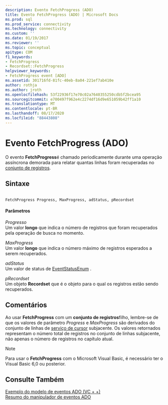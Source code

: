 ```yaml
---
description: Evento FetchProgress (ADO)
title: Evento FetchProgress (ADO) | Microsoft Docs
ms.prod: sql
ms.prod_service: connectivity
ms.technology: connectivity
ms.custom: ''
ms.date: 01/19/2017
ms.reviewer: ''
ms.topic: conceptual
apitype: COM
f1_keywords:
- FetchProgress
- Recordset::FetchProgress
helpviewer_keywords:
- FetchProgress event [ADO]
ms.assetid: 301716fd-81fc-40eb-8a04-221ef7ab410e
author: rothja
ms.author: jroth
ms.openlocfilehash: 53f22936f17e70c02a7640355250cdb5f2bcea95
ms.sourcegitcommit: e700497f962e4c2274df16d9e651059b42ff1a10
ms.translationtype: MT
ms.contentlocale: pt-BR
ms.lasthandoff: 08/17/2020
ms.locfileid: "88443808"
---
```

# <a name="fetchprogress-event-ado"></a>Evento FetchProgress (ADO)
O evento **FetchProgress**é chamado periodicamente durante uma operação assíncrona demorada para relatar quantas linhas foram recuperadas no [conjunto de registros](../../../ado/reference/ado-api/recordset-object-ado.md).  
  
## <a name="syntax"></a>Sintaxe  
  
```  
  
FetchProgress Progress, MaxProgress, adStatus, pRecordset  
```  
  
#### <a name="parameters"></a>Parâmetros  
 *Progresso*  
 Um valor **longo** que indica o número de registros que foram recuperados pela operação de busca no momento.  
  
 *MaxProgress*  
 Um valor **longo** que indica o número máximo de registros esperados a serem recuperados.  
  
 *adStatus*  
 Um valor de status de [EventStatusEnum](../../../ado/reference/ado-api/eventstatusenum.md) .  
  
 *pRecordset*  
 Um objeto **Recordset** que é o objeto para o qual os registros estão sendo recuperados.  
  
## <a name="remarks"></a>Comentários  
 Ao usar **FetchProgress** com um **conjunto de registros**filho, lembre-se de que os valores de parâmetro *Progress* e *MaxProgress* são derivados do conjunto de linhas de [serviço de cursor](../../../ado/guide/appendixes/microsoft-cursor-service-for-ole-db-ado-service-component.md) subjacente. Os valores retornados representam o número total de registros no conjunto de linhas subjacente, não apenas o número de registros no capítulo atual.  
  
> [!NOTE]
>  Para usar o **FetchProgress** com o Microsoft Visual Basic, é necessário ter o Visual Basic 6,0 ou posterior.  
  
## <a name="see-also"></a>Consulte Também  
 [Exemplo do modelo de eventos ADO (VC + +)](../../../ado/reference/ado-api/ado-events-model-example-vc.md)   
 [Resumo do manipulador de eventos ADO](../../../ado/guide/data/ado-event-handler-summary.md)
